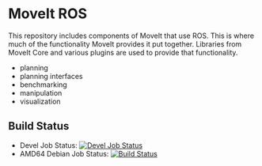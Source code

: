 MoveIt ROS
================

This repository includes components of MoveIt that use ROS. This is where much of the functionality MoveIt provides it put together. Libraries from MoveIt Core and various plugins are used to provide that functionality.
- planning
- planning interfaces
- benchmarking
- manipulation
- visualization

## Build Status

 * Devel Job Status: [![Devel Job Status](http://jenkins.ros.org/buildStatus/icon?job=devel-indigo-moveit_ros)](http://jenkins.ros.org/job/devel-indigo-moveit_ros)
 * AMD64 Debian Job Status: [![Build Status](http://jenkins.ros.org/buildStatus/icon?job=ros-indigo-moveit-ros_binarydeb_trusty_amd64)](http://jenkins.ros.org/job/ros-indigo-moveit-ros_binarydeb_trusty_amd64/)
